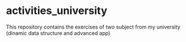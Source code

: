 # activities_university
This repository contains the exercises of two subject from my university (dinamic data structure and advanced app)
